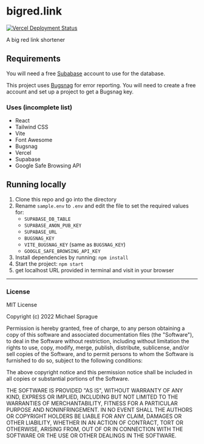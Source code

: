 # bigred.link

[![Vercel Deployment Status](https://img.shields.io/github/deployments/mikesprague/bigred-link/production?label=Vercel%20%28build%20%26%20deploy%29&logo=Vercel&logoColor=white)](https://vercel.com/m5ls5e/bigred-link/deployments)

A big red link shortener

## Requirements

You will need a free [Subabase](https://supabase.com/) account to use for the database.

This project uses [Bugsnag](https://bugsnag.com) for error reporting. You will need to create a free account and set up a project to get a Bugsnag key.

### Uses (incomplete list)

- React
- Tailwind CSS
- Vite
- Font Awesome
- Bugsnag
- Vercel
- Supabase
- Google Safe Browsing API

## Running locally

1. Clone this repo and go into the directory
1. Rename `sample.env` to `.env` and edit the file to set the required values for:
    - `SUPABASE_DB_TABLE`
    - `SUPABASE_ANON_PUB_KEY`
    - `SUPABASE_URL`
    - `BUGSNAG_KEY`
    - `VITE_BUGSNAG_KEY` (same as `BUGSNAG_KEY`)
    - `GOOGLE_SAFE_BROWSING_API_KEY`
1. Install dependencies by running: `npm install`
1. Start the project: `npm start`
1. get localhost URL provided in terminal and visit in your browser

---

### License

MIT License

Copyright (c) 2022 Michael Sprague

Permission is hereby granted, free of charge, to any person obtaining a copy
of this software and associated documentation files (the "Software"), to deal
in the Software without restriction, including without limitation the rights
to use, copy, modify, merge, publish, distribute, sublicense, and/or sell
copies of the Software, and to permit persons to whom the Software is
furnished to do so, subject to the following conditions:

The above copyright notice and this permission notice shall be included in all
copies or substantial portions of the Software.

THE SOFTWARE IS PROVIDED "AS IS", WITHOUT WARRANTY OF ANY KIND, EXPRESS OR
IMPLIED, INCLUDING BUT NOT LIMITED TO THE WARRANTIES OF MERCHANTABILITY,
FITNESS FOR A PARTICULAR PURPOSE AND NONINFRINGEMENT. IN NO EVENT SHALL THE
AUTHORS OR COPYRIGHT HOLDERS BE LIABLE FOR ANY CLAIM, DAMAGES OR OTHER
LIABILITY, WHETHER IN AN ACTION OF CONTRACT, TORT OR OTHERWISE, ARISING FROM,
OUT OF OR IN CONNECTION WITH THE SOFTWARE OR THE USE OR OTHER DEALINGS IN THE
SOFTWARE.
